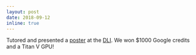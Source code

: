 ```yaml
---
layout: post
date: 2018-09-12
inline: true
---
```


Tutored and presented a <a class="page-link" href="{{ '/assets/pdf/dli_2018.pdf' | prepend: site.baseurl | prepend: site.url }}">poster</a> at the <a href="http://www.deeplearningindaba.com/2018.html">DLI</a>. We won $1000 Google credits and a Titan V GPU!
